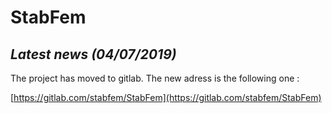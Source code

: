 # StabFem

## *Latest news (04/07/2019)*

The project has moved to gitlab. The new adress is the following one :

[https://gitlab.com/stabfem/StabFem](https://gitlab.com/stabfem/StabFem)

